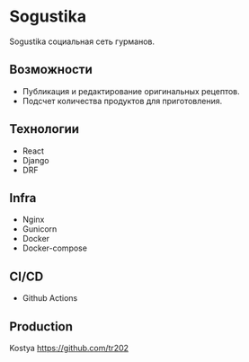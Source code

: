 # Sogustika

Sogustika социальная сеть гурманов. 
## Возможности
- Публикация и  редактирование оригинальных рецептов.
- Подсчет количества продуктов для приготовления.

## Технологии
- React
- Django
- DRF

## Infra
- Nginx
- Gunicorn
- Docker
- Docker-compose

## CI/CD
- Github Actions


## Production
Kostya https://github.com/tr202
